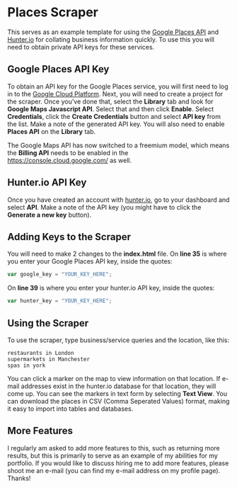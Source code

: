 # Places Scraper

This serves as an example template for using the [Google Places API](https://developers.google.com/places/) and [Hunter.io](http://hunter.io) for collating business information quickly. To use this you will need to obtain private API keys for these services.

## Google Places API Key

To obtain an API key for the Google Places service, you will first need to log in to the [Google Cloud Platform](https://console.cloud.google.com/). Next, you will need to create a project for the scraper. Once you've done that, select the **Library** tab and look for **Google Maps Javascript API**. Select that and then click **Enable**. Select **Credentials**, click the **Create Credentials** button and select **API key** from the list. Make a note of the generated API key. You will also need to enable **Places API** on the **Library** tab.

The Google Maps API has now switched to a freemium model, which means the **Billing API** needs to be enabled in the https://console.cloud.google.com/ as well.

## Hunter.io API Key

Once you have created an account with [hunter.io](https://hunter.io/), go to your dashboard and select **API**. Make a note of the API key (you might have to click the **Generate a new key** button).

## Adding Keys to the Scraper

You will need to make 2 changes to the **index.html** file. On **line 35** is where you enter your Google Places API key, inside the quotes:

```js
var google_key = "YOUR_KEY_HERE";
```

On **line 39** is where you enter your hunter.io API key, inside the quotes:

```js
var hunter_key = "YOUR_KEY_HERE";
```

## Using the Scraper

To use the scraper, type business/service queries and the location, like this:

    restaurants in London
    supermarkets in Manchester
    spas in york

You can click a marker on the map to view information on that location. If e-mail addresses exist in the hunter.io database for that location, they will come up. You can see the markers in text form by selecting **Text View**. You can download the places in CSV (Comma Seperated Values) format, making it easy to import into tables and databases.

## More Features

I regularly am asked to add more features to this, such as returning more results, but this is primarily to serve as an example of my abilities for my portfolio. If you would like to discuss hiring me to add more features, please shoot me an e-mail (you can find my e-mail address on my profile page). Thanks!
